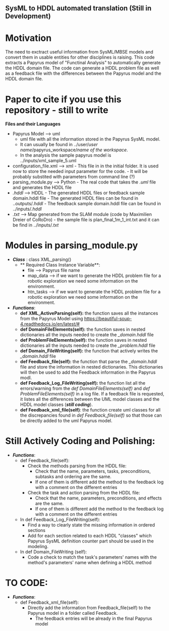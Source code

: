 ## SysML to HDDL automated translation (Still in Development)

# Motivation
The need to exctract useful information from SysML/MBSE models and convert them in usable entities for other disciplines is raising. This code extracts a Papyrus model of "Functinal Analysis" to automatically generate the HDDL domain file. The code can generate a HDDL problem file as well as a feedback file with the differences between the Papyrus model and the HDDL domain file. 

# Paper to cite if you use this repository - still to write

**Files and their Languages**
- Papyrus Model --> uml 
     - uml file with all the information stored in the Papyrus SysML model.
     - It can usually be found in ../user/*user name*/papyrus_workspace/*name of the workspace*.
     - In the analysis the sample papyrus model is ../inputs/xml_sample_5.uml
- configuration_file.xml --> xml
      - This file in in the initial folder. It is used now to store the needed input parameter for the code. 
      - It will be probably substited with parameters from command line (?)
- parsing_module.py --> Python
      - The real code that takes the *.uml* file and generates the HDDL file
- *.hddl* --> HDDL 
      - The generated HDDL files or feedback sample domain.hddl file
      - The generated HDDL files can be found in ..outputs/*.hddl*
      - The feedback sample domain.hddl file can be found in ../inputs/*.hddl*
- *.txt* --> Map generated from the SLAM module (code by Maximilien Dreier of CoRoDro)
      - the sample file is plan_final_1m_1_int.txt and it can be find in ../inputs/*.txt*


# Modules in parsing_module.py
- ***Class*** : class XML_parsing()
    - ** Required Class Instance Variable**:  
        - file --> Papyrus file name
        -  map_data --> if we want to generate the HDDL problem file for a robotic exploration we need some information on the environment.  
        -  htn_tasks --> if we want to generate the HDDL problem file for a robotic exploration we need some information on the environment. 
- ***Functions***:
     - **def XML_ActiveParsing(self):**  the function saves all the instances from the Papyrus Model using https://beautiful-soup-4.readthedocs.io/en/latest/#
     - **def DomainFileElements(self):** the function saves in nested dictionaries all the inputs needed to create the *_domain.hddl* file
     - **def ProblemFileElements(self):** the function saves in nested dictionaries all the inputs needed to create the *_problem.hddl* file
     - **def Domain_FileWriting(self):** the function that actively writes the *_domain.hddl* file
     - **def Feedback_file(self):** the function that parse the *_domain.hddl* file and store the information in nested dictionaries. This dictionaries will then be used to add the Feedback information in the Papyrus modl.
     - **def Feedback_Log_FileWriting(self):** the function list all the errors/warning from the *def DomainFileElements(self)* and *def ProblemFileElements(self)* in a log file. If a feedback file is requested, it listes all the differences between the UML model classes and the HDDL model classes (***still coding***).
     - **def Feedback_xml_file(self)**: the function create uml classes for all the discrepancies found in *def Feedback_file(self)* so that those can be directly added to the uml Papyrus model.
     
# Still Actively Coding and Polishing:
- ***Functions***:
     - def Feedback_file(self):
        - Check the methods parsing from the HDDL file:
            - Check that the name, parameters, tasks, preconditions, subtasks and ordering are the same.
            - If one of them is different add the method to the feedback log with a comment on the different entries 
        - Check the task and action parsing from the HDDL file:
            - Check that the name, parameters, preconditions, and effects are the same.
            - If one of them is different add the method to the feedback log with a comment on the different entries  
     - In def Feedback_Log_FileWriting(self):
        - Find a way to clearly state the missing information in ordered sections
        - Add for each section related to each HDDL "classes" which Papyrus SysML definition counter part should be used in the modeling. 
     - In def Domain_FileWriting (self):
        - Code a check to match the task's parameters' names with the method's parameters' name when defining a HDDL method 

# TO CODE:
- ***Functions***:
     - def Feedback_xml_file(self):
        - Directly add the information from Feedback_file(self) to the Papyrus model in a folder called Feedback.
           - The feedback entries will be already in the final Papyrus model 

